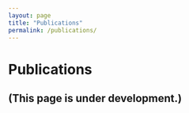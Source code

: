 ```yaml
---
layout: page
title: "Publications"
permalink: /publications/
---
```


# Publications

## (This page is under development.)
